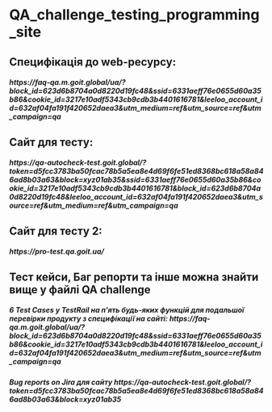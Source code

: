 # QA_challenge_testing_programming_site
<h2>
  Специфікація до web-ресурсу:
<h5>
  https://faq-qa.m.goit.global/ua/?block_id=623d6b8704a0d8220d19fc48&ssid=6331aeff76e0655d60a35b86&cookie_id=3217e10adf5343cb9cdb3b4401616781&leeloo_account_id=632af04fa191f420652daea3&utm_medium=ref&utm_source=ref&utm_campaign=qa
  
<h2>
  Сайт для тесту:
  <h5>
  https://qa-autocheck-test.goit.global/?token=d5fcc3783ba50fcac78b5a5ea8e4d69f6fe51ed8368bc618a58a846ad8b03a63&block=xyz01ab35&ssid=6331aeff76e0655d60a35b86&cookie_id=3217e10adf5343cb9cdb3b4401616781&block_id=623d6b8704a0d8220d19fc48&leeloo_account_id=632af04fa191f420652daea3&utm_source=ref&utm_medium=ref&utm_campaign=qa
  
<h2>Сайт для тесту 2:
  <h5>
  https://pro-test.qa.goit.ua/
    
<h2>Тест кейси, Баг репорти та інше можна знайти вище у файлі QA challenge

<h5> 6 Test Cases у TestRail на п'ять будь-яких функцій для подальшої перевірки продукту з специфікації на сайті:
https://faq-qa.m.goit.global/ua/?block_id=623d6b8704a0d8220d19fc48&ssid=6331aeff76e0655d60a35b86&cookie_id=3217e10adf5343cb9cdb3b4401616781&leeloo_account_id=632af04fa191f420652daea3&utm_medium=ref&utm_source=ref&utm_campaign=qa 

<h5>Bug reports on Jira для сайту
https://qa-autocheck-test.goit.global/?token=d5fcc3783ba50fcac78b5a5ea8e4d69f6fe51ed8368bc618a58a846ad8b03a63&block=xyz01ab35 
  
  
  
  
  
